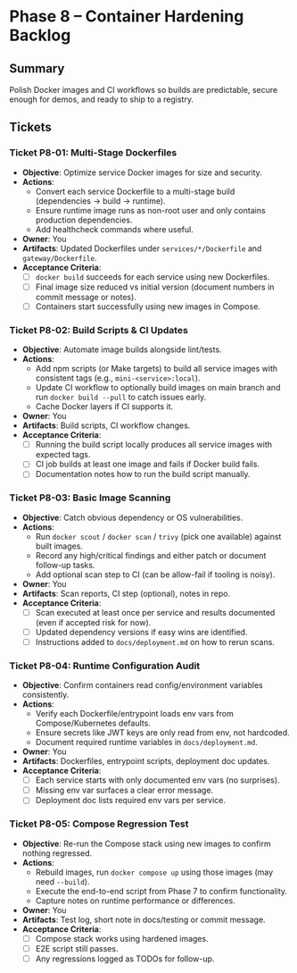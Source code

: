 # Phase 8 – Container Hardening Backlog

## Summary
Polish Docker images and CI workflows so builds are predictable, secure enough for demos, and ready to ship to a registry.

## Tickets

### Ticket P8-01: Multi-Stage Dockerfiles
- **Objective**: Optimize service Docker images for size and security.
- **Actions**:
  - Convert each service Dockerfile to a multi-stage build (dependencies → build → runtime).
  - Ensure runtime image runs as non-root user and only contains production dependencies.
  - Add healthcheck commands where useful.
- **Owner**: You
- **Artifacts**: Updated Dockerfiles under `services/*/Dockerfile` and `gateway/Dockerfile`.
- **Acceptance Criteria**:
  - [ ] `docker build` succeeds for each service using new Dockerfiles.
  - [ ] Final image size reduced vs initial version (document numbers in commit message or notes).
  - [ ] Containers start successfully using new images in Compose.

### Ticket P8-02: Build Scripts & CI Updates
- **Objective**: Automate image builds alongside lint/tests.
- **Actions**:
  - Add npm scripts (or Make targets) to build all service images with consistent tags (e.g., `mini-<service>:local`).
  - Update CI workflow to optionally build images on main branch and run `docker build --pull` to catch issues early.
  - Cache Docker layers if CI supports it.
- **Owner**: You
- **Artifacts**: Build scripts, CI workflow changes.
- **Acceptance Criteria**:
  - [ ] Running the build script locally produces all service images with expected tags.
  - [ ] CI job builds at least one image and fails if Docker build fails.
  - [ ] Documentation notes how to run the build script manually.

### Ticket P8-03: Basic Image Scanning
- **Objective**: Catch obvious dependency or OS vulnerabilities.
- **Actions**:
  - Run `docker scout` / `docker scan` / `trivy` (pick one available) against built images.
  - Record any high/critical findings and either patch or document follow-up tasks.
  - Add optional scan step to CI (can be allow-fail if tooling is noisy).
- **Owner**: You
- **Artifacts**: Scan reports, CI step (optional), notes in repo.
- **Acceptance Criteria**:
  - [ ] Scan executed at least once per service and results documented (even if accepted risk for now).
  - [ ] Updated dependency versions if easy wins are identified.
  - [ ] Instructions added to `docs/deployment.md` on how to rerun scans.

### Ticket P8-04: Runtime Configuration Audit
- **Objective**: Confirm containers read config/environment variables consistently.
- **Actions**:
  - Verify each Dockerfile/entrypoint loads env vars from Compose/Kubernetes defaults.
  - Ensure secrets like JWT keys are only read from env, not hardcoded.
  - Document required runtime variables in `docs/deployment.md`.
- **Owner**: You
- **Artifacts**: Dockerfiles, entrypoint scripts, deployment doc updates.
- **Acceptance Criteria**:
  - [ ] Each service starts with only documented env vars (no surprises).
  - [ ] Missing env var surfaces a clear error message.
  - [ ] Deployment doc lists required env vars per service.

### Ticket P8-05: Compose Regression Test
- **Objective**: Re-run the Compose stack using new images to confirm nothing regressed.
- **Actions**:
  - Rebuild images, run `docker compose up` using those images (may need `--build`).
  - Execute the end-to-end script from Phase 7 to confirm functionality.
  - Capture notes on runtime performance or differences.
- **Owner**: You
- **Artifacts**: Test log, short note in docs/testing or commit message.
- **Acceptance Criteria**:
  - [ ] Compose stack works using hardened images.
  - [ ] E2E script still passes.
  - [ ] Any regressions logged as TODOs for follow-up.
